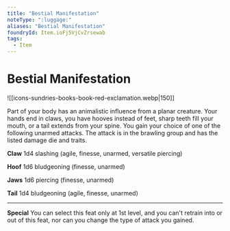 ```yaml
---
title: "Bestial Manifestation"
noteType: ":luggage:"
aliases: "Bestial Manifestation"
foundryId: Item.ioFj5VjCvZrsewab
tags:
  - Item
---
```


# Bestial Manifestation
![[icons-sundries-books-book-red-exclamation.webp|150]]

Part of your body has an animalistic influence from a planar creature. Your hands end in claws, you have hooves instead of feet, sharp teeth fill your mouth, or a tail extends from your spine. You gain your choice of one of the following unarmed attacks. The attack is in the brawling group and has the listed damage die and traits.

**Claw** 1d4 slashing (agile, finesse, unarmed, versatile piercing)

**Hoof** 1d6 bludgeoning (finesse, unarmed)

**Jaws** 1d6 piercing (finesse, unarmed)

**Tail** 1d4 bludgeoning (agile, finesse, unarmed)

* * *

**Special** You can select this feat only at 1st level, and you can't retrain into or out of this feat, nor can you change the type of attack you gained.
